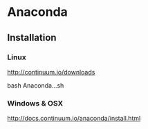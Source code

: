 # Anaconda

## Installation

### Linux

http://continuum.io/downloads

bash Anaconda...sh

### Windows & OSX

http://docs.continuum.io/anaconda/install.html


